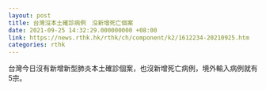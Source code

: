 ```yaml
---
layout: post
title: 台灣沒本土確診病例　沒新增死亡個案
date: 2021-09-25 14:32:29.000000000 +08:00
link: https://news.rthk.hk/rthk/ch/component/k2/1612234-20210925.htm
categories: rthk
---
```


台灣今日沒有新增新型肺炎本土確診個案，也沒新增死亡病例，境外輸入病例就有5宗。
